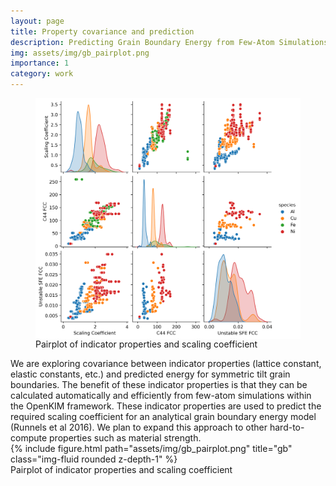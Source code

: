 ```yaml
---
layout: page
title: Property covariance and prediction
description: Predicting Grain Boundary Energy from Few-Atom Simulations
img: assets/img/gb_pairplot.png
importance: 1
category: work
---
```


<figure>
    <img style="float: right;" src="assets/img/gb_pairplot.png">
    <figcaption>Pairplot of indicator properties and scaling coefficient</figcaption>
</figure>    
We are exploring covariance between indicator properties (lattice constant, elastic constants, etc.) and predicted energy for symmetric tilt grain boundaries. 
The benefit of these indicator properties is that they can be calculated automatically and efficiently from few-atom simulations within the OpenKIM framework. 
These indicator properties are used to predict the required scaling coefficient for an analytical grain boundary energy model (Runnels et al 2016). 
We plan to expand this approach to other hard-to-compute properties such as material strength.

<div class="row">
    <div class="col-sm mt-3 mt-md-0">
        {% include figure.html path="assets/img/gb_pairplot.png" title="gb" class="img-fluid rounded z-depth-1" %}
    </div>
</div>
<div class="caption">
    Pairplot of indicator properties and scaling coefficient
</div>
